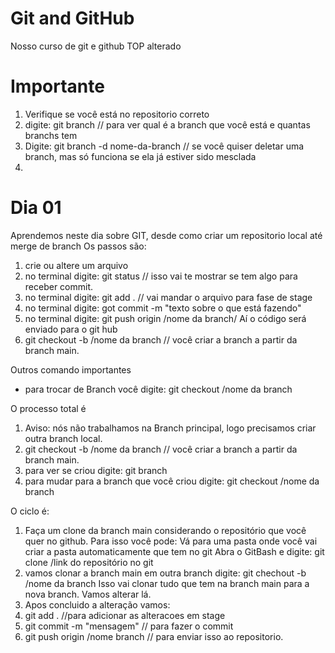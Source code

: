 # Git and GitHub
Nosso curso de git e github TOP alterado

# Importante
1) Verifique se você está no repositorio correto
2) digite: git branch // para ver qual é a branch que você está e quantas branchs tem
3) Digite: git branch -d nome-da-branch // se você quiser deletar uma branch, mas só funciona se ela já estiver sido mesclada
4) 


# Dia 01
Aprendemos neste dia sobre GIT, desde como criar um repositorio local até merge de branch
Os passos são:
1) crie ou altere um arquivo
2) no terminal digite: git status // isso vai te mostrar se tem algo para receber commit.
3) no terminal digite: git add . // vai mandar o arquivo para fase de stage
4) no terminal digite: got commit -m "texto sobre o que está fazendo"
5) no terminal digite: git push origin /nome da branch/
Aí o código será enviado para o git hub
6) git checkout -b /nome da branch // você criar a branch a partir da branch main.

Outros comando importantes
- para trocar de Branch você digite: git checkout /nome da branch

O processo total é
1) Aviso: nós não trabalhamos na Branch principal, logo precisamos criar outra branch local.
2) git checkout -b /nome da branch // você criar a branch a partir da branch main.
3) para ver se criou digite: git branch
4) para mudar para a branch que você criou digite: git checkout /nome da branch

O ciclo é:
1) Faça um clone da branch main considerando o repositório que você quer no github. Para isso você pode:
Vá para uma pasta onde você vai criar a pasta automaticamente que tem no git
Abra o GitBash e digite: git clone /link do repositório no git
2) vamos clonar a branch main em outra branch digite: git chechout -b /nome da branch
Isso vai clonar tudo que tem na branch main para a nova branch. Vamos alterar lá.
3) Apos concluido a alteração vamos:
31) git add . //para adicionar as alteracoes em stage
32) git commit -m "mensagem" // para fazer o commit
33) git push origin /nome branch // para enviar isso ao repositorio.




